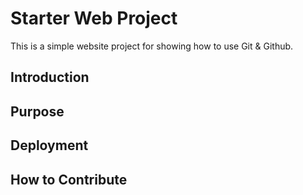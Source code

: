# Starter Web Project

This is a simple website project for showing how to use Git & Github.

## Introduction

## Purpose

## Deployment

## How to Contribute

